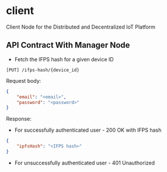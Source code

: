 # client
Client Node for the Distributed and Decentralized IoT Platform

## API Contract With Manager Node

- Fetch the IFPS hash for a given device ID

`[PUT] /ifps-hash/{device_id}`

Request body:
```json
{
    "email": "<email>",
    "password": "<password>"
}
```

Response:
- For successfully authenticated user - 200 OK with IFPS hash
```json
{
    "ipfsHash": "<IFPS hash>"
}
```

- For unsuccessfully authenticated user - 401 Unauthorized

